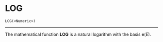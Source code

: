 # LOG
```
LOG(<Numeric>)
```
---

The mathematical function **LOG** is a natural logarithm with the basis e(E).
